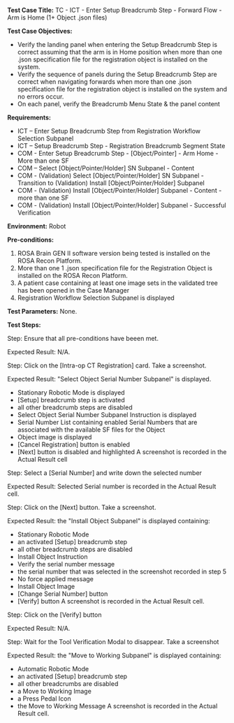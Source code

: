 **Test Case Title:** TC - ICT - Enter Setup Breadcrumb Step - Forward Flow - Arm is Home (1+ Object .json files)

**Test Case Objectives:** 
- Verify the landing panel when entering the Setup Breadcrumb Step is correct assuming that the arm is in Home position when more than one .json specification file for the registration object is installed on the system.
- Verify the sequence of panels during the Setup Breadcrumb Step are correct when navigating forwards when more than one .json specification file for the registration object is installed on the system and no errors occur.
- On each panel, verify the Breadcrumb Menu State & the panel content


**Requirements:** 
- ICT – Enter Setup Breadcrumb Step from Registration Workflow Selection Subpanel
- ICT – Setup Breadcrumb Step - Registration Breadcrumb Segment State
- COM - Enter Setup Breadcrumb Step - [Object/Pointer] - Arm Home - More than one SF
- COM – Select [Object/Pointer/Holder] SN Subpanel - Content
- COM - (Validation) Select [Object/Pointer/Holder] SN Subpanel - Transition to (Validation) Install [Object/Pointer/Holder] Subpanel
- COM - (Validation) Install [Object/Pointer/Holder] Subpanel - Content - more than one SF
- COM - (Validation) Install [Object/Pointer/Holder] Subpanel - Successful Verification

**Environment:** Robot

**Pre-conditions:**
1. ROSA Brain GEN II software version being tested is installed on the ROSA Recon Platform.
2. More than one 1 .json specification file for the Registration Object is installed on the ROSA Recon Platform.
3. A patient case containing at least one image sets in the validated tree has been opened in the Case Manager
4. Registration Workflow Selection Subpanel is displayed

**Test Parameters:** None.

**Test Steps:** 

Step: Ensure that all pre-conditions have beeen met.

Expected Result: N/A. 

Step: Click on the [Intra-op CT Registration] card. Take a screenshot.

Expected Result: "Select Object Serial Number Subpanel" is displayed.
- Stationary Robotic Mode is displayed
- [Setup] breadcrumb step is activated
- all other breadcrumb steps are disabled
- Select Object Serial Number Subpanel Instruction is displayed
- Serial Number List containing enabled Serial Numbers that are associated with the available SF files for the Object
- Object image is displayed
- [Cancel Registration] button is enabled
- [Next] button is disabled and highlighted
A screenshot is recorded in the Actual Result cell

Step: Select a [Serial Number] and write down the selected number

Expected Result: Selected Serial number is recorded in the Actual Result cell.

Step: Click on the [Next] button. Take a screenshot.

Expected Result: the "Install Object Subpanel" is displayed containing:
- Stationary Robotic Mode
- an activated [Setup] breadcrumb step
- all other breadcrumb steps are disabled
- Install Object Instruction
- Verify the serial number message
- the serial number that was selected in the screenshot recorded in step 5
- No force applied message
- Install Object Image
- [Change Serial Number] button
- [Verify] button
A screenshot is recorded in the Actual Result cell.

Step: 	Click on the [Verify] button

Expected Result: N/A.

Step: Wait for the Tool Verification Modal to disappear. Take a screenshot

Expected Result: the "Move to Working Subpanel" is displayed containing:
- Automatic Robotic Mode
- an activated [Setup] breadcrumb step
- all other breadcrumbs are disabled
- a Move to Working Image
- a Press Pedal Icon
- the Move to Working Message
A screenshot is recorded in the Actual Result cell.